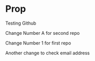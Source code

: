 # Prop
Testing Github




Change Number A for second repo 

Change Number 1 for first repo

Another change to check email address

